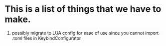 # This is a list of things that we have to make.

1. possibly migrate to LUA config for ease of use since you cannot import .toml files in KeybindConfigurator
